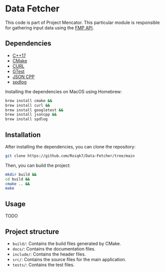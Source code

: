 # Data Fetcher

This code is part of Project Mencator. This particular module is responsible for gathering input data using the [FMP API](https://site.financialmodelingprep.com).

## Dependencies

* [C++17](https://en.cppreference.com/w/cpp/17)
* [CMake](https://cmake.org/)
* [CURL](https://curl.se/)
* [GTest](https://github.com/google/googletest)
* [JSON CPP](https://github.com/open-source-parsers/jsoncpp)
* [spdlog](https://github.com/gabime/spdlog)

Installing the dependencies on MacOS using Homebrew:

```bash
brew install cmake &&
brew install curl &&
brew install googletest &&
brew install jsoncpp &&
brew install spdlog
```

## Installation

After installing the dependencies, you can clone the repository:

```bash
git clone https://github.com/Roiqk7/Data-Fetcher/tree/main
```

Then, you can build the project:

```bash
mkdir build &&
cd build &&
cmake .. &&
make
```

## Usage

TODO

## Project structure

* `build/`: Contains the build files generated by CMake.
* `docs/`: Contains the documentation files.
* `include/`: Contains the header files.
* `src/`: Contains the source files for the main application.
* `tests/`: Contains the test files.